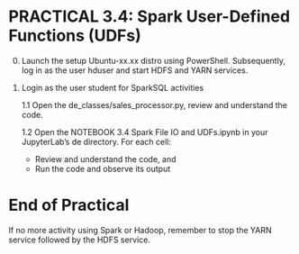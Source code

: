 # PRACTICAL 3.4: Spark User-Defined Functions (UDFs)

0. Launch the setup Ubuntu-xx.xx distro using PowerShell. Subsequently, log in as the user hduser and start HDFS and YARN services. 

1. Login as the user student for SparkSQL activities

   1.1 Open the de_classes/sales_processor.py, review and understand the code.

   1.2 Open the NOTEBOOK 3.4 Spark File IO and UDFs.ipynb in your JupyterLab’s de directory. For each cell:
   - Review and understand the code, and
   - Run the code and observe its output

# End of Practical

If no more activity using Spark or Hadoop, remember to stop the YARN service followed by the HDFS service.


